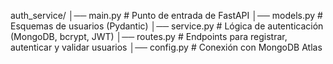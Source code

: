 auth_service/
│── main.py # Punto de entrada de FastAPI
│── models.py # Esquemas de usuarios (Pydantic)
│── service.py # Lógica de autenticación (MongoDB, bcrypt, JWT)
│── routes.py # Endpoints para registrar, autenticar y validar usuarios
│── config.py # Conexión con MongoDB Atlas
